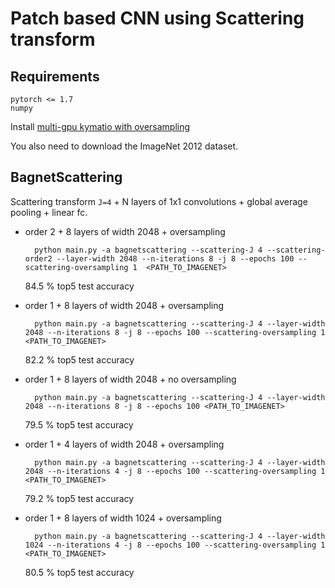 # Patch based CNN using Scattering transform

## Requirements
```
pytorch <= 1.7
numpy
```
Install [multi-gpu kymatio with oversampling](https://github.com/louity/kymatio/tree/multigpu)

You also need to download the ImageNet 2012 dataset.

## BagnetScattering

Scattering transform `J=4` + N layers of 1x1 convolutions + global average pooling + linear fc.
  * order 2 + 8 layers of width 2048 + oversampling
    ```
      python main.py -a bagnetscattering --scattering-J 4 --scattering-order2 --layer-width 2048 --n-iterations 8 -j 8 --epochs 100 --scattering-oversampling 1  <PATH_TO_IMAGENET>
    ```
    84.5 % top5 test accuracy

  * order 1 + 8 layers of width 2048 + oversampling
    ```
      python main.py -a bagnetscattering --scattering-J 4 --layer-width 2048 --n-iterations 8 -j 8 --epochs 100 --scattering-oversampling 1  <PATH_TO_IMAGENET>
    ```
    82.2 % top5 test accuracy
  * order 1 + 8 layers of width 2048 + no oversampling
    ```
      python main.py -a bagnetscattering --scattering-J 4 --layer-width 2048 --n-iterations 8 -j 8 --epochs 100 <PATH_TO_IMAGENET>
    ```
    79.5 % top5 test accuracy
  * order 1 + 4 layers of width 2048 + oversampling
    ```
      python main.py -a bagnetscattering --scattering-J 4 --layer-width 2048 --n-iterations 4 -j 8 --epochs 100 --scattering-oversampling 1  <PATH_TO_IMAGENET>
    ```
    79.2 % top5 test accuracy
  * order 1 + 8 layers of width 1024 + oversampling
    ```
      python main.py -a bagnetscattering --scattering-J 4 --layer-width 1024 --n-iterations 4 -j 8 --epochs 100 --scattering-oversampling 1  <PATH_TO_IMAGENET>
    ```
    80.5 % top5 test accuracy
